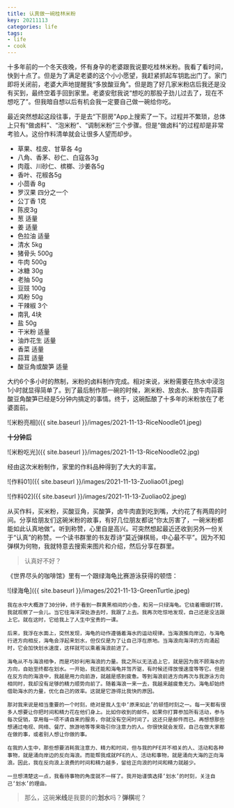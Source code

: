 ```yaml
---
title: 认真做一碗桂林米粉
key: 20211113
categories: life
tags:
- life
- cook
---
```


十多年前的一个冬天夜晚，怀有身孕的老婆跟我说要吃桂林米粉。我看了看时间，快到十点了。但是为了满足老婆的这个小小愿望，我赶紧抓起车钥匙出门了。家门即将关闭前，老婆大声地提醒我“多放酸豆角”。但是跑了好几家米粉店后我还是没有买到，最终空着手回到家里。老婆安慰我说“想吃的那股子劲儿过去了，现在不想吃了”。但我暗自想以后有机会我一定要自己做一碗给你吃。

<!--more-->

最近突然想起这段往事，于是去“下厨房”App上搜索了一下。过程并不繁琐，总体上只有“做卤料”、“泡米粉”、“调制米粉”三个步骤。但是“做卤料”的过程却是非常考验人。这份作料清单就会让很多人望而却步。

- 草果、桂皮、甘草各 4g
- 八角、香茅、砂仁、白寇各3g
- 肉蔻、川砂仁、槟榔、沙姜各5g
- 香叶、花椒各5g
- 小茴香 8g
- 罗汉果 四分之一个
- 公丁香 1克
- 陈皮3g
- 葱 适量
- 姜 适量
- 色拉油 适量
- 清水 5kg
- 猪骨头 500g
- 牛肉 500g
- 冰糖 30g
- 老抽 50g
- 豆豉 100g
- 鸡粉 50g
- 干辣椒 3个
- 南乳 4块
- 盐 50g
- 干米粉 适量
- 油炸花生 适量
- 香菜 适量
- 蒜茸 适量
- 酸豆角或酸笋 适量

大约6个多小时的熬制，米粉的卤料制作完成。相对来说，米粉需要在热水中浸泡1小时就显得简单了。到了最后制作那一碗的时候，涮米粉、放卤水、放牛肉蒜蓉酸豆角酸笋已经是5分钟内搞定的事情。终于，这碗酝酿了十多年的米粉放在了老婆面前。

![米粉亮相]({{ site.baseurl }}/images/2021-11-13-RiceNoodle01.jpeg)

**十分钟后**

![米粉吃光]({{ site.baseurl }}/images/2021-11-13-RiceNoodle02.jpg)

经由这次米粉制作，家里的作料品种得到了大大的丰富。

![作料01]({{ site.baseurl }}/images/2021-11-13-Zuoliao01.jpeg)

![作料02]({{ site.baseurl }}/images/2021-11-13-Zuoliao02.jpeg)

从买作料，买米粉，买酸豆角，买酸笋，卤牛肉直到吃到嘴，大约花了有两周的时间。分享给朋友们这碗米粉的故事，有好几位朋友都说“你太厉害了，一碗米粉都能如此认真地做”。听到称赞，心里自是高兴。可突然想起最近还收到另外一份关于“认真”的称赞。一个读书群里的书友荐诗“莫近弹棋局，中心最不平”。因为不知弹棋为何物，我就特意去搜索来图片和介绍，然后分享在群里。

> 认真好不好？

《世界尽头的咖啡馆》里有一个跟绿海龟比赛游泳获得的顿悟：

![绿海龟]({{ site.baseurl }}/images/2021-11-13-GreenTurtle.jpeg)

```text
我在水中大概游了30分钟，终于看到一群黄黑相间的小鱼，和另一只绿海龟。它绕着珊瑚打转，我就观察了一会儿。当它往海洋深处游去时，我跟了上去。我再次吃惊地发现，自己还是没法跟上它。就在这时，它给我上了人生中宝贵的一课。

后来，我浮在水面上，突然发现，海龟的动作遵循着海水的运动规律。当海浪推向岸边，与海龟行进方向相反，海龟会浮起来划水，但仅仅是为了让自己浮在原地。当海浪向海洋的方向涌起时，它会加快划水速度，这样就可以乘着海浪前进了。

海龟从不与海浪相争，而是巧妙利用海浪的力量。我之所以无法追上它，就是因为我不顾海水的方向，自始至终都在划水。一开始，我还能和海龟并驾齐驱，有时候还得放慢速度等等它。但是在反方向的海浪中，我越是用力向前游，就越是感到疲惫。等到海浪前进方向再次与我游泳方向相同时，我却没有足够的精力顺势向前了。随着海浪一来一去，我越来越疲惫无力。海龟却始终借助海水的力量，优化自己的效率。这就是它游得比我快的原因。

那对我来说是相当重要的一个时刻，绝对是我人生中‘原来如此’的顿悟时刻之一。每一天都有很多人想要让你把时间和精力花在他们身上。比如你收到的邮件。如果你打算参加所有活动，参与每次促销，享用每一项不请自来的服务，你就没有空闲时间了。这还只是邮件而已。再想想那些想通过电视、网络、餐厅、旅游地等等来吸引你注意力的人。你很快就会发现，自己在做大家都在做的事，或者别人想让你做的事。

在我的人生中，那些想要消耗我注意力、精力和时间，但与我的PFE并不相关的人、活动和各种事物，就是涌向岸边的反向海浪。而能帮我成就PFE的人、活动和事物，就是涌向大海的正向海浪。因此，我在反向浪上浪费的时间和精力越多，留给正向浪的时间和精力就越少。

一旦想清楚这一点，我看待事物的角度就不一样了。我开始谨慎选择‘划水’的时刻，关注自己‘划水’的理由。

```

> 那么，这碗**米线**是我要的的**划水**吗？**弹棋**呢？
